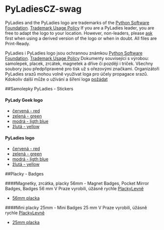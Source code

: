 # PyLadiesCZ-swag

PyLadies and the PyLadies logo are trademarks of the [Python Software Foundation][1]. [Trademark Usage Policy][0]
If you are a PyLadies leader, you are free to adapt the logo to your location. However, non-leaders, please [ask][2] first when using a derived version of the logo or when in doubt. All files are Print-Ready.

PyLadies i PyLadies logo jsou ochrannou známkou [Python Software Foundation][1]. [Trademark Usage Policy][0]
Dokumenty související s výrobou: samolepek, placek, zrcátek, magnetek a dříve či později i triček. Všechny soubory jsou předpřipravené pro tisk už s ořezovými značkami. Organizátoři PyLadies srazů mohou volně využívat loga pro účely propagace srazů. Kdokoliv další může o užívání a šíření loga [požádat][2]

##Samolepky PyLadies - Stickers
#### PyLady Geek logo    
  - [červená - red][3] 
  - [zelená - green][4] 
  - [modrá - ligth blue][5] 
  - [žlutá - yellow][6]
  
#### PyLadies logo
  - [červená - red][7] 
  - [zelená - green][8] 
  - [modrá - ligth blue][9]
  - [žlutá - yellow][10]
  
##Placky - Badges

####Magnetky, zrcátka, placky 56mm - Magnet Badges, Pocket Mirror Badges, Badges 56 mm 
V Praze vyrobili, úžásně rychle [PlackyLevně][11]
  - [56mm placka][12]

####Mini placky 25mm - Mini Badges 25 mm 
V Praze vyrobili, úžásně rychle [PlackyLevně][11]
  - [25mm placka][13]




[0]: https://github.com/pyladies/pyladies-assets/blob/master/TRADEMARK.rst
[1]: https://www.python.org/psf
[2]: mailto:info@pyladies.com
[3]: https://github.com/PyLadiesCZ/PyLadiesCZ-swag/blob/master/pyladies_geek_red.pdf
[4]: https://github.com/PyLadiesCZ/PyLadiesCZ-swag/blob/master/pyladies_geek_green.pdf
[5]: https://github.com/PyLadiesCZ/PyLadiesCZ-swag/blob/master/pyladies_geek_light-blue.pdf
[6]: https://github.com/PyLadiesCZ/PyLadiesCZ-swag/blob/master/pyladies_geek_yellow.pdf
[7]: https://github.com/PyLadiesCZ/PyLadiesCZ-swag/blob/master/pyladies_logo_red.pdf
[8]: https://github.com/PyLadiesCZ/PyLadiesCZ-swag/blob/master/pyladies_logo_green.pdf
[9]: https://github.com/PyLadiesCZ/PyLadiesCZ-swag/blob/master/pyladies_logo_light-blue.pdf
[10]: https://github.com/PyLadiesCZ/PyLadiesCZ-swag/blob/master/pyladies_logo_yellow.pdf
[11]: http://www.plackylevne.cz
[12]: https://github.com/PyLadiesCZ/PyLadiesCZ-swag/blob/master/PyLadiesCZ_badges_ladies-who-love_56mm.pdf
[13]: https://github.com/PyLadiesCZ/PyLadiesCZ-swag/blob/master/PyLadiesCZ_mini_badges_25mm.pdf
